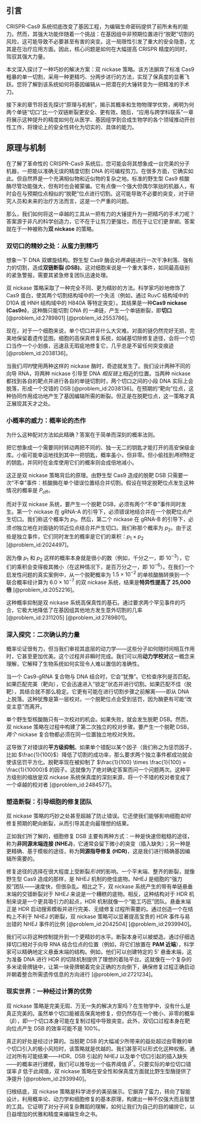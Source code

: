 ## 引言
CRISPR-Cas9 系统彻底改变了基因工程，为编辑生命密码提供了前所未有的能力。然而，其强大功能伴随着一个挑战：在基因组中非预期位置进行“脱靶”切割的风险，这可能导致不必要甚至有害的突变。这一局限性引发了重大的安全隐患，尤其是在治疗应用方面。因此，核心问题是如何在大幅提高 CRISPR 精度的同时，驾驭其强大力量。

本文深入探讨了一种巧妙的解决方案：双 nickase 策略。该方法摒弃了标准 Cas9 粗暴的单一切割，采用一种更精巧、分两步进行的方法，实现了保真度的显著飞跃。您将了解到该系统如何将基因编辑从一把潜在的大锤转变为一把精准的手术刀。

接下来的章节将首先探讨“原理与机制”，揭示其概率和生物物理学优势，阐明为何两个单链“切口”比一个双链断裂更安全、更有效。随后，“应用与跨学科联系”一章将展示这种提升的精度如何在从医学、基因组学到合成生物学的各个领域推动开创性工作，将理论上的安全性转化为切实的、具体的能力。

## 原理与机制

在了解了革命性的 CRISPR-Cas9 系统后，您可能会将其想象成一台完美的分子机器，一把能以准确无误的精度切割 DNA 的可编程剪刀。在很多方面，它确实如此。但自然界是一个充满相似物和近似物的复杂之地。标准的野生型 Cas9 核酸酶尽管功能强大，但有时也会被蒙骗。它有点像一个强大但偶尔笨拙的机器人，有时会在与预期位点相似的“脱靶”位点进行切割。这可能导致不必要的突变，对于研究人员和未来的治疗方法而言，这是一个严重的问题。

那么，我们如何将这一卓越的工具从一把有力的大锤提升为一把精巧的手术刀呢？答案源于非凡的科学创造力，它不在于让剪刀更强壮，而在于让它们更*智能*。答案就在于一种被称为**双 nickase** 的策略。

### 双切口的精妙之处：从蛮力到精巧

想象一下 DNA 双螺旋结构。野生型 Cas9 酶会对*两条*链进行一次干净利落、强有力的切割，造成**双链断裂 (DSB)**。这对细胞来说是一个重大事件，如同最高级别的紧急警报，需要其紧急修复团队迅速处理。

双 nickase 策略采取了一种完全不同、更为精妙的方法。科学家巧妙地修饰了 Cas9 蛋白，使其两个切割结构域中的一个失活（例如，通过 RuvC 结构域中的 D10A 或 HNH 结构域中的 H840A 等特定突变）。其结果是一种**Cas9 nickase (Cas9n)**，这种酶只能切割 DNA 的*一条*链，产生一个单链断裂，即**切口** [@problem_id:2789801] [@problem_id:2553786]。

现在，对于一个细胞来说，单个切口并非什么大灾难。对面的链仍然完好无损，完美地保留着遗传蓝图。细胞的高保真修复系统，如碱基切除修复途径，会将一个切口当作一个小划痕，迅速且无瑕疵地修复它，几乎总是不留任何突变痕迹 [@problem_id:2038136]。

当我们*同时*使用两种这样的 nickase 酶时，奇迹就发生了。我们设计两种不同的向导 RNA，将两种 nickase 引导至 DNA *相反链*上相近的位置。当两种 nickase 都找到各自的靶点并进行各自的单链切割时，两个切口之间的小段 DNA 实际上会脱落，形成一个交错的 DSB [@problem_id:2038136]。在预期的“靶向”位点，这种协同作用成功地产生了基因编辑所需的断裂。但正是在脱靶位点，这一策略才真正展现其天才之处。

### 小概率的威力：概率论的杰作

为什么这种配对方法如此精确？答案在于简单而深刻的概率法则。

把它想象成一个需要同时转动两把不同的、独一无二的钥匙才能打开的高安保级金库。小偷可能幸运地找到其中一把钥匙，概率虽小，但非零。但小偷找到*两把*特定的钥匙，并同时在金库使用它们的概率则会成倍地减小。

这正是双 nickase 策略背后的原理。由野生型 Cas9 造成的脱靶 DSB 只需要一次“不幸”事件：核酸酶在单个错误位置结合并切割。假设在特定脱靶位点发生这种情况的概率是 $P_{\text{off}}$。

而对于双 nickase 系统，要产生一个脱靶 DSB，必须有两个“不幸”事件同时发生。第一个 nickase 在 gRNA-A 的引导下，必须错误地结合并在一个脱靶位点产生切口。我们称这个概率为 $p_1$。然后，第二个 nickase 在 gRNA-B 的引导下，必须*也*独立地在对面链的邻近位点结合并产生切口。我们称那个概率为 $p_2$。由于这些是独立事件，它们同时发生的概率是它们的乘积：$p_1 \times p_2$ [@problem_id:2024497]。

因为像 $p_1$ 和 $p_2$ 这样的概率本身就是很小的数（例如，千分之一，即 $10^{-3}$），它们的乘积会变得极其微小（在这种情况下，是百万分之一，即 $10^{-6}$）。在我们一个启发性问题的真实案例中，从一个脱靶概率为 $1.5 \times 10^{-2}$ 的单核酸酶转换到一个联合概率经计算为 $6.0 \times 10^{-7}$ 的双 nickase 系统，结果是**特异性提高了 25,000 倍** [@problem_id:2052216]。

这种概率抑制是双 nickase 系统高保真性的基石。通过要求两个罕见事件的巧合，它极大地降低了在基因组其他地方发生意外切割的几率 [@problem_id:2311205] [@problem_id:2789801]。

### 深入探究：二次确认的力量

概率论证很有力，但当我们审视其底层的动力学——这些分子如何随时间相互作用时，它甚至更加优美。这个过程并非瞬时完成。我们可以用**动力学校对**这一概念来理解，它解释了生物系统如何实现令人难以置信的准确性。

当一个 Cas9-gRNA 复合物与 DNA 结合时，它会“犹豫”。它检查序列是否匹配。如果匹配完美（靶向），它会迅速进入“锁定”状态并进行切割。如果匹配不佳（脱靶），其结合就不那么稳定。它更有可能在进行切割步骤之前解离——即从 DNA 上脱落。这种犹豫是第一层校对。一个脱靶位点会受到惩罚，因为酶更有可能“改变主意”而离开。

单个野生型核酸酶只有一次校对的机会。如果失败，就会发生脱靶 DSB。然而，双 nickase 策略在过程中构建了第二次独立的校对步骤。要产生一个脱靶 DSB，*两个* nickase 复合物都必须在同一位置独立地校对失败。

这导致了对错误的**平方级抑制**。如果单个错配以某个因子（我们称之为惩罚因子，比如 $\frac{1}{100}$）降低了切割的成功率，那么要求两个独立事件都成功就会使该惩罚平方化。脱靶率现在被抑制了 $\frac{1}{100} \times \frac{1}{100} = \frac{1}{10000}$ 的因子。这就像为了绝对确定答案而问一个问题两次。这种平方级别的缩放是双 nickase 系统保真度的深刻来源，将一个不错的校对者变成了一个卓越的校对者 [@problem_id:2484577]。

### 塑造断裂：引导细胞的修复团队

双 nickase 策略的巧妙之处甚至超越了防止错误。它还使我们能够影响细胞*如何*修复预期的靶向断裂，从而引导其走向最理想的结果。

正如我们所了解的，细胞修复 DSB 主要有两种方式：一种是快速但粗糙的途径，称为**非同源末端连接 (NHEJ)**，它通常会留下微小的突变（插入缺失）；另一种是更精确、基于模板的途径，称为**同源指导修复 (HDR)**，这是我们进行精确基因编辑所需要的。

修复途径的选择在很大程度上受断裂*形状*的影响。一个平末端、整齐的断裂，就像野生型 Cas9 造成的那样，是 NHEJ 机制的绝佳底物。NHEJ 是细胞的“强力胶”团队——速度快，但很杂乱。相比之下，双 nickase 系统产生的带有单链悬垂末端的交错断裂对于 NHEJ 来说是一个糟糕的底物。相反，这种结构对于 HDR 机制来说是一个更具吸引力的起点，HDR 机制就像一个“能工巧匠”团队。悬垂末端正是 HDR 启动搜索模板并进行完美、无缝修复过程所需要的。通过创造一个在结构上不利于 NHEJ 的断裂，双 nickase 策略可以显著提高宝贵的 HDR 事件与易出错的 NHEJ 事件的比例 [@problem_id:2042504] [@problem_id:2939940]。

我们可以将这种控制提升到一个更精妙的水平。断裂本身可以被塑造。通过仔细选择切口相对于向导 RNA 结合位点的位置（例如，将它们放置在 **PAM 近端**），科学家可以精确地定义悬垂末端的结构。例如，他们可以创建特定的 5' 悬垂末端，这为准备 DNA 进行 HDR 的切除机制提供了理想的着陆平台。这就像在一个复杂的多米诺骨牌链中，让第一块骨牌朝着完全正确的方向倒下，确保修复过程正确启动并朝着整合所需遗传信息的方向进行 [@problem_id:2721234]。

### 现实世界：一种经过计算的优势

双 nickase 策略是完美无瑕、万无一失的解决方案吗？在生物学中，没有什么是真正完美的。虽然单个切口能被高保真地修复，但仍然存在一个微小、非零的概率（$\beta$），即一个切口本身可能在复制过程中导致突变。此外，双切口过程本身在靶向位点产生 DSB 的效率可能不是 100%。

真正的好处是经过计算的。当脱靶 DSB 的大幅减少所带来的益处超过由零散的单个切口引入的极小风险时，该策略就是优越的。我们甚至可以形式化这种权衡。通过对所有可能结果——HDR、DSB 引起的 NHEJ 以及单个切口引起的插入缺失——的概率进行建模，我们可以推导出一个临界阈值 $\beta^{\ast}$。只要实际的单位切口错误率 $\beta$ 低于此阈值，双 nickase 策略在安全性和保真度方面就比野生型酶提供了净提升 [@problem_id:2939940]。

归根结底，双 nickase 策略是科学进步的美丽展示。它摒弃了蛮力，转向了智能设计，利用概率论、动力学和细胞修复的基本原理，构建出一种不仅强大而且智慧的工具。它证明了对分子间复杂舞蹈的理解，如何让我们为自己的目的编排它，以日益增加的优雅和精度来编辑生命之书。

